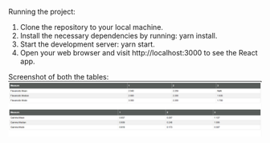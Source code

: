 Running the project:

1. Clone the repository to your local machine.
2. Install the necessary dependencies by running: yarn install.
3. Start the development server: yarn start.
4. Open your web browser and visit http://localhost:3000 to see the React app.


Screenshot of both the tables:
![Alt text](image.png)
